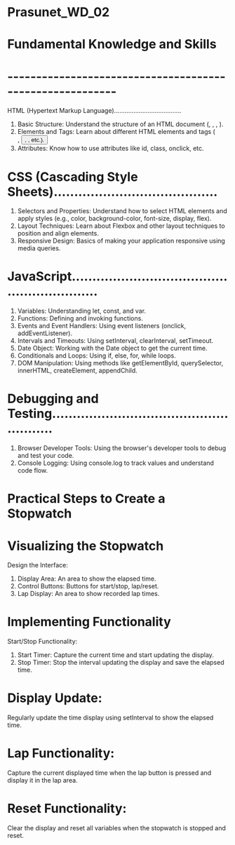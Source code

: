 # Prasunet_WD_02
# Fundamental Knowledge and Skills
# ---------------------------------------------------------
HTML (Hypertext Markup Language)......................................
1. Basic Structure: Understand the structure of an HTML document (<!DOCTYPE html>, <html>, <head>, <body>).
2. Elements and Tags: Learn about different HTML elements and tags (<div>, <button>, <span>, etc.).
3. Attributes: Know how to use attributes like id, class, onclick, etc.
# CSS (Cascading Style Sheets)........................................
1. Selectors and Properties: Understand how to select HTML elements and apply styles (e.g., color, background-color, font-size, display, flex).
2. Layout Techniques: Learn about Flexbox and other layout techniques to position and align elements.
3. Responsive Design: Basics of making your application responsive using media queries.
# JavaScript............................................................
1. Variables: Understanding let, const, and var.
2. Functions: Defining and invoking functions.
3. Events and Event Handlers: Using event listeners (onclick, addEventListener).
4. Intervals and Timeouts: Using setInterval, clearInterval, setTimeout.
5. Date Object: Working with the Date object to get the current time.
6. Conditionals and Loops: Using if, else, for, while loops.
7. DOM Manipulation: Using methods like getElementById, querySelector, innerHTML, createElement, appendChild.
# Debugging and Testing......................................................
1. Browser Developer Tools: Using the browser's developer tools to debug and test your code.
2. Console Logging: Using console.log to track values and understand code flow.
# Practical Steps to Create a Stopwatch
# Visualizing the Stopwatch
Design the Interface:
1. Display Area: An area to show the elapsed time.
2. Control Buttons: Buttons for start/stop, lap/reset.
3. Lap Display: An area to show recorded lap times.
# Implementing Functionality
Start/Stop Functionality:

1. Start Timer: Capture the current time and start updating the display.
2. Stop Timer: Stop the interval updating the display and save the elapsed time.
# Display Update:

Regularly update the time display using setInterval to show the elapsed time.
# Lap Functionality:

Capture the current displayed time when the lap button is pressed and display it in the lap area.
# Reset Functionality:

Clear the display and reset all variables when the stopwatch is stopped and reset.
